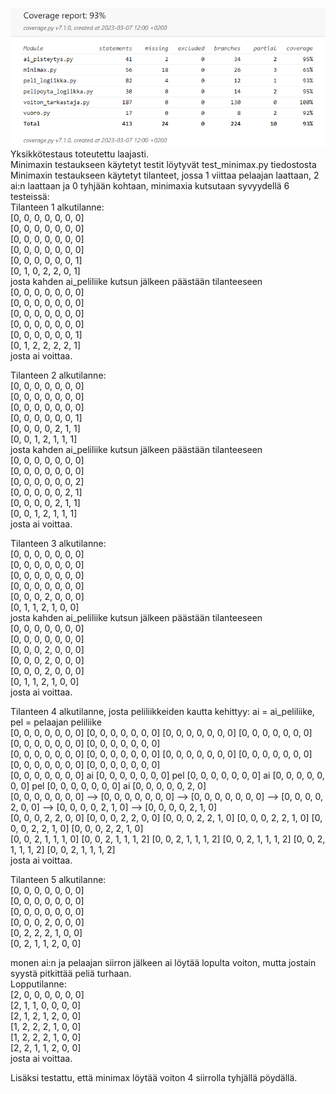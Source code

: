 ![Kattavuusraportti](https://github.com/BigJackz/connect4/blob/master/Dokumentit/testikattavuus%207.3.2023.png)
Yksikkötestaus toteutettu laajasti.  
Minimaxin testaukseen käytetyt testit löytyvät test_minimax.py tiedostosta  
Minimaxin testaukseen käytetyt tilanteet, jossa 1 viittaa pelaajan laattaan, 2 ai:n laattaan ja 0 tyhjään kohtaan, minimaxia kutsutaan syvyydellä 6 testeissä:  
Tilanteen 1 alkutilanne:  
[0, 0, 0, 0, 0, 0, 0]  
[0, 0, 0, 0, 0, 0, 0]  
[0, 0, 0, 0, 0, 0, 0]  
[0, 0, 0, 0, 0, 0, 0]  
[0, 0, 0, 0, 0, 0, 1]  
[0, 1, 0, 2, 2, 0, 1]  
josta kahden ai_peliliike kutsun jälkeen päästään tilanteeseen  
[0, 0, 0, 0, 0, 0, 0]  
[0, 0, 0, 0, 0, 0, 0]  
[0, 0, 0, 0, 0, 0, 0]  
[0, 0, 0, 0, 0, 0, 0]  
[0, 0, 0, 0, 0, 0, 1]  
[0, 1, 2, 2, 2, 2, 1]  
josta ai voittaa.  
  
Tilanteen 2 alkutilanne:  
[0, 0, 0, 0, 0, 0, 0]  
[0, 0, 0, 0, 0, 0, 0]  
[0, 0, 0, 0, 0, 0, 0]  
[0, 0, 0, 0, 0, 0, 1]  
[0, 0, 0, 0, 2, 1, 1]  
[0, 0, 1, 2, 1, 1, 1]  
josta kahden ai_peliliike kutsun jälkeen päästään tilanteeseen  
[0, 0, 0, 0, 0, 0, 0]  
[0, 0, 0, 0, 0, 0, 0]  
[0, 0, 0, 0, 0, 0, 2]  
[0, 0, 0, 0, 0, 2, 1]  
[0, 0, 0, 0, 2, 1, 1]  
[0, 0, 1, 2, 1, 1, 1]  
josta ai voittaa.  
  
Tilanteen 3 alkutilanne:  
[0, 0, 0, 0, 0, 0, 0]  
[0, 0, 0, 0, 0, 0, 0]  
[0, 0, 0, 0, 0, 0, 0]  
[0, 0, 0, 0, 0, 0, 0]  
[0, 0, 0, 2, 0, 0, 0]  
[0, 1, 1, 2, 1, 0, 0]  
josta kahden ai_peliliike kutsun jälkeen päästään tilanteeseen  
[0, 0, 0, 0, 0, 0, 0]  
[0, 0, 0, 0, 0, 0, 0]  
[0, 0, 0, 2, 0, 0, 0]  
[0, 0, 0, 2, 0, 0, 0]  
[0, 0, 0, 2, 0, 0, 0]  
[0, 1, 1, 2, 1, 0, 0]  
josta ai voittaa.  
  
Tilanteen 4 alkutilanne, josta peliliikkeiden kautta kehittyy:  ai = ai_peliliike, pel = pelaajan peliliike  
[0, 0, 0, 0, 0, 0, 0]     [0, 0, 0, 0, 0, 0, 0]     [0, 0, 0, 0, 0, 0, 0]     [0, 0, 0, 0, 0, 0, 0]     [0, 0, 0, 0, 0, 0, 0]     [0, 0, 0, 0, 0, 0, 0]  
[0, 0, 0, 0, 0, 0, 0]     [0, 0, 0, 0, 0, 0, 0]     [0, 0, 0, 0, 0, 0, 0]     [0, 0, 0, 0, 0, 0, 0]     [0, 0, 0, 0, 0, 0, 0]     [0, 0, 0, 0, 0, 0, 0]  
[0, 0, 0, 0, 0, 0, 0] ai  [0, 0, 0, 0, 0, 0, 0] pel [0, 0, 0, 0, 0, 0, 0] ai  [0, 0, 0, 0, 0, 0, 0] pel [0, 0, 0, 0, 0, 0, 0] ai  [0, 0, 0, 0, 0, 2, 0]  
[0, 0, 0, 0, 0, 0, 0] --> [0, 0, 0, 0, 0, 0, 0] --> [0, 0, 0, 0, 0, 0, 0] --> [0, 0, 0, 0, 2, 0, 0] --> [0, 0, 0, 0, 2, 1, 0] --> [0, 0, 0, 0, 2, 1, 0]  
[0, 0, 0, 2, 2, 0, 0]     [0, 0, 0, 2, 2, 0, 0]     [0, 0, 0, 2, 2, 1, 0]     [0, 0, 0, 2, 2, 1, 0]     [0, 0, 0, 2, 2, 1, 0]     [0, 0, 0, 2, 2, 1, 0]  
[0, 0, 2, 1, 1, 1, 0]     [0, 0, 2, 1, 1, 1, 2]     [0, 0, 2, 1, 1, 1, 2]     [0, 0, 2, 1, 1, 1, 2]     [0, 0, 2, 1, 1, 1, 2]     [0, 0, 2, 1, 1, 1, 2]  
josta ai voittaa.  
  
Tilanteen 5 alkutilanne:  
[0, 0, 0, 0, 0, 0, 0]  
[0, 0, 0, 0, 0, 0, 0]  
[0, 0, 0, 0, 0, 0, 0]  
[0, 0, 0, 2, 0, 0, 0]  
[0, 2, 2, 2, 1, 0, 0]  
[0, 2, 1, 1, 2, 0, 0]  
  
monen ai:n ja pelaajan siirron jälkeen ai löytää lopulta voiton, mutta jostain syystä pitkittää peliä turhaan.  
Lopputilanne:  
[2, 0, 0, 0, 0, 0, 0]  
[2, 1, 1, 0, 0, 0, 0]  
[2, 1, 2, 1, 2, 0, 0]  
[1, 2, 2, 2, 1, 0, 0]  
[1, 2, 2, 2, 1, 0, 0]  
[2, 2, 1, 1, 2, 0, 0]  
josta ai voittaa.  
  
Lisäksi testattu, että minimax löytää voiton 4 siirrolla tyhjällä pöydällä.  
















